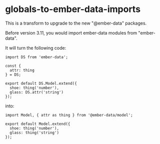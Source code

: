 # globals-to-ember-data-imports

This is a transform to upgrade to the new "@ember-data" packages.

Before version 3.11, you would import ember-data modules from "ember-data".

It will turn the following code:
```
import DS from 'ember-data';

const {
  attr: thing
} = DS;

export default DS.Model.extend({
  shoe: thing('number'),
  glass: DS.attr('string')
});
```
into:
```
import Model, { attr as thing } from '@ember-data/model';

export default Model.extend({
  shoe: thing('number'),
  glass: thing('string')
});
